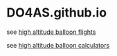 # DO4AS.github.io

see [high altitude balloon flights](https://do4as.github.io/)

see [high altitude balloon calculators](https://do4as.github.io/balloon_calculator/balloon_calculator.html)
